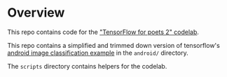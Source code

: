 # Overview

This repo contains code for the
["TensorFlow for poets 2" codelab](https://codelabs.developers.google.com/codelabs/tensorflow-for-poets-2).

This repo contains a simplified and trimmed down version of tensorflow's
[android image classification example](https://github.com/tensorflow/tensorflow/tree/master/tensorflow/examples/android)
in the `android/` directory.

The `scripts` directory contains helpers for the codelab.

